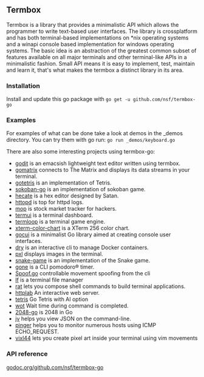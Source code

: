 ## Termbox
Termbox is a library that provides a minimalistic API which allows the programmer to write text-based user interfaces. The library is crossplatform and has both terminal-based implementations on *nix operating systems and a winapi console based implementation for windows operating systems. The basic idea is an abstraction of the greatest common subset of features available on all major terminals and other terminal-like APIs in a minimalistic fashion. Small API means it is easy to implement, test, maintain and learn it, that's what makes the termbox a distinct library in its area.

### Installation
Install and update this go package with `go get -u github.com/nsf/termbox-go`

### Examples
For examples of what can be done take a look at demos in the _demos directory. You can try them with go run: `go run _demos/keyboard.go`

There are also some interesting projects using termbox-go:
 - [godit](https://github.com/nsf/godit) is an emacsish lightweight text editor written using termbox.
 - [gomatrix](https://github.com/GeertJohan/gomatrix) connects to The Matrix and displays its data streams in your terminal.
 - [gotetris](https://github.com/jjinux/gotetris) is an implementation of Tetris.
 - [sokoban-go](https://github.com/rn2dy/sokoban-go) is an implementation of sokoban game.
 - [hecate](https://github.com/evanmiller/hecate) is a hex editor designed by Satan.
 - [httopd](https://github.com/verdverm/httopd) is top for httpd logs.
 - [mop](https://github.com/michaeldv/mop) is stock market tracker for hackers.
 - [termui](https://github.com/gizak/termui) is a terminal dashboard.
 - [termloop](https://github.com/JoelOtter/termloop) is a terminal game engine.
 - [xterm-color-chart](https://github.com/kutuluk/xterm-color-chart) is a XTerm 256 color chart.
 - [gocui](https://github.com/jroimartin/gocui) is a minimalist Go library aimed at creating console user interfaces.
 - [dry](https://github.com/moncho/dry) is an interactive cli to manage Docker containers.
 - [pxl](https://github.com/ichinaski/pxl) displays images in the terminal.
 - [snake-game](https://github.com/DyegoCosta/snake-game) is an implementation of the Snake game.
 - [gone](https://github.com/guillaumebreton/gone) is a CLI pomodoro® timer.
 - [Spoof.go](https://github.com/sabey/spoofgo) controllable movement spoofing from the cli
 - [lf](https://github.com/gokcehan/lf) is a terminal file manager
 - [rat](https://github.com/ericfreese/rat) lets you compose shell commands to build terminal applications.
 - [httplab](https://github.com/gchaincl/httplab) An interactive web server.
 - [tetris](https://github.com/MichaelS11/tetris) Go Tetris with AI option
 - [wot](https://github.com/kyu-suke/wot) Wait time during command is completed.
 - [2048-go](https://github.com/1984weed/2048-go) is 2048 in Go
 - [jv](https://github.com/maxzender/jv) helps you view JSON on the command-line.
 - [pinger](https://github.com/hirose31/pinger) helps you to monitor numerous hosts using ICMP ECHO_REQUEST.
 - [vixl44](https://github.com/sebashwa/vixl44) lets you create pixel art inside your terminal using vim movements

### API reference
[godoc.org/github.com/nsf/termbox-go](http://godoc.org/github.com/nsf/termbox-go)
